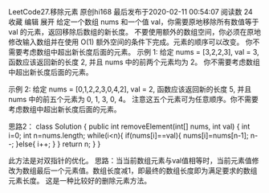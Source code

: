 LeetCode27.移除元素
原创hi168 最后发布于2020-02-11 00:54:07 阅读数 24  收藏
编辑 展开
给定一个数组 nums 和一个值 val，你需要原地移除所有数值等于 val 的元素，返回移除后数组的新长度。
不要使用额外的数组空间，你必须在原地修改输入数组并在使用 O(1) 额外空间的条件下完成。元素的顺序可以改变。
你不需要考虑数组中超出新长度后面的元素。
示例 1:
给定 nums = [3,2,2,3], val = 3,
函数应该返回新的长度 2, 并且 nums 中的前两个元素均为 2。
你不需要考虑数组中超出新长度后面的元素。

示例 2:
给定 nums = [0,1,2,2,3,0,4,2], val = 2,
函数应该返回新的长度 5, 并且 nums 中的前五个元素为 0, 1, 3, 0, 4。
注意这五个元素可为任意顺序。你不需要考虑数组中超出新长度后面的元素。


思路2：
class Solution {
    public int removeElement(int[] nums, int val) {
        int i=0;
        int n=nums.length;
        while(i<n){
            if(nums[i]==val){
                nums[i]=nums[n-1];
                n--;
            }else{
                i++;
            }
        }
        return n;
    }
}

此方法是对双指针的优化。
思路：当当前数组元素与val值相等时，当前元素值修改为数组最后一个元素值。数组长度减1，即最终的数组长度即为满足要求的数组元素长度。
这是一种比较好的删除元素方法。
